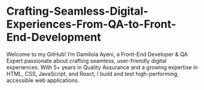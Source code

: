 # Crafting-Seamless-Digital-Experiences-From-QA-to-Front-End-Development
Welcome to my GitHub!  I’m Damilola Ayeni, a Front-End Developer &amp; QA Expert passionate about crafting seamless, user-friendly digital experiences. With 5+ years in Quality Assurance and a growing expertise in HTML, CSS, JavaScript, and React, I build and test high-performing, accessible web applications.  
